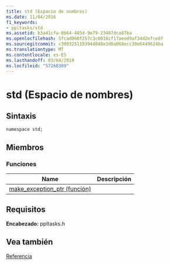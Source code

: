 ```yaml
---
title: std (Espacio de nombres)
ms.date: 11/04/2016
f1_keywords:
- ppltasks/std
ms.assetid: b3a41cfa-0b64-485d-9e79-23407dca07ba
ms.openlocfilehash: 5fcad060f257c3c0018cf17aeed9af34d2efce8f
ms.sourcegitcommit: c3093251193944840e3d0a068ecc30e6449624ba
ms.translationtype: MT
ms.contentlocale: es-ES
ms.lasthandoff: 03/04/2019
ms.locfileid: "57268309"
---
```

# <a name="std-namespace"></a>std (Espacio de nombres)

## <a name="syntax"></a>Sintaxis

```
namespace std;
```

## <a name="members"></a>Miembros

### <a name="functions"></a>Funciones

|Name|Descripción|
|----------|-----------------|
|[make_exception_ptr (función)](make-exception-ptr-function.md)||

## <a name="requirements"></a>Requisitos

**Encabezado:** ppltasks.h

## <a name="see-also"></a>Vea también

[Referencia](reference-concurrency-runtime.md)
